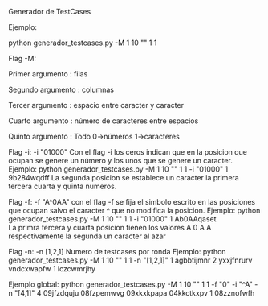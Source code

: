 Generador de TestCases

Ejemplo:

python generador_testcases.py -M 1 10 "" 1 1


Flag -M:

Primer  argumento  : filas

Segundo argumento  : columnas

Tercer  argumento  : espacio entre caracter y caracter

Cuarto  argumento  : número de caracteres entre espacios

Quinto  argumento  : Todo 0->números 1->caracteres


Flag -i:
-i "01000"
Con el flag -i los ceros indican que en la posicion que ocupan se genere un número y los unos que se genere un caracter.
Ejemplo:
python generador_testcases.py -M 1 10 "" 1 1 -i "01000"
1
9b284wqdff
La segunda posicion se establece un caracter la primera tercera cuarta y quinta numeros.



Flag -f:
-f "A^0AA"
con el flag -f se fija el simbolo escrito en las posiciones que ocupan salvo el caracter ^ que no modifica la posicion.
Ejemplo:
python generador_testcases.py -M 1 10 "" 1 1 -i "01000"
1
Ab0AAqaset  
La primra tercera y cuarta posicion tienen los valores A 0 A A respectivamente la segunda un caracter al azar




Flag -n:
-n [1,2,1]
Numero de testcases por ronda
Ejemplo:
python generador_testcases.py -M 1 10 "" 1 1 -n "[1,2,1]"
1
agbbtijmnr
2
yxxjfnrurv
vndcxwapfw
1
lczcwmrjhy




Ejemplo global:
python generador_testcases.py -M 1 10 "" 1 1 -f "0" -i "^A" -n "[4,1]"
4
09jfzdquju
08fzpemwvg
09xkxkpapa
04kkctkxpv
1
08zznofwfh



